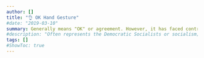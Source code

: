```yaml
---
author: []
title: "👌 OK Hand Gesture"
#date: "2019-03-10"
summary: Generally means "OK" or agreement. However, it has faced controversy for being misconstrued as a symbol for "white power," a meaning largely spread as a trolling campaign but taken seriously by some groups.
#description: "Often represents the Democratic Socialists or socialism; beauty, love."
tags: []
#ShowToc: true
---
```

